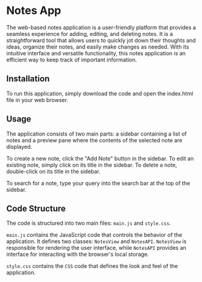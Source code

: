 # Notes App
The web-based notes application is a user-friendly platform that provides a seamless experience for adding, editing, and deleting notes. It is a straightforward tool that allows users to quickly jot down their thoughts and ideas, organize their notes, and easily make changes as needed. With its intuitive interface and versatile functionality, this notes application is an efficient way to keep track of important information.

## Installation
To run this application, simply download the code and open the index.html file in your web browser.

## Usage
The application consists of two main parts: a sidebar containing a list of notes and a preview pane where the contents of the selected note are displayed.

To create a new note, click the "Add Note" button in the sidebar. To edit an existing note, simply click on its title in the sidebar. To delete a note, double-click on its title in the sidebar.

To search for a note, type your query into the search bar at the top of the sidebar.

## Code Structure
The code is structured into two main files: `main.js` and `style.css`.

`main.js` contains the JavaScript code that controls the behavior of the application. It defines two classes: `NotesView` and `NotesAPI`. `NotesView` is responsible for rendering the user interface, while `NotesAPI` provides an interface for interacting with the browser's local storage.

`style.css` contains the `CSS` code that defines the look and feel of the application.
